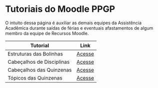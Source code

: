 # Tutoriais do Moodle PPGP

O intuito dessa página é auxiliar as demais equipes da Assistência Acadêmica durante saídas de férias e eventuais afastamentos de algum membro da equipe de Recursos Moodle.

| Tutorial | Link |
| -------- | ---- |
| Estruturas das Bolinhas | [Acesse](./tutorials/ppgp-little-balls-structure.md) |
| Cabeçalhos de Disciplinas | [Acesse](./tutorials/ppgp-course-header.md) |
| Cabeçalhos das Quinzenas | [Acesse](./tutorials/ppgp-fortnight-header.md) |
| Tópicos das Quinzenas | [Acesse](./tutorials/ppgp-fortnight-topic.md) |
